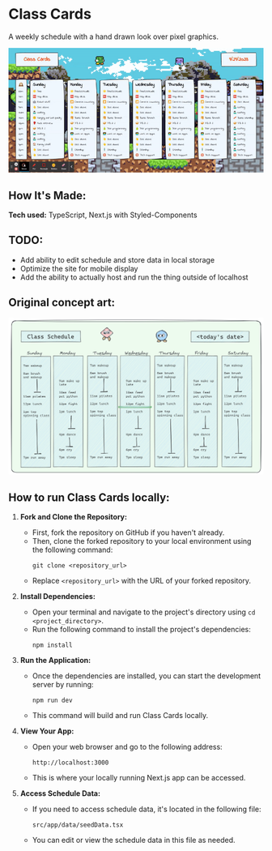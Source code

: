 # Class Cards
A weekly schedule with a hand drawn look over pixel graphics.

![Animated screenshot. Days of the week are separated into day cards segmented by hours.](public/images/animatedscreenshot.gif)

## How It's Made:

**Tech used:** TypeScript, Next.js with Styled-Components

## TODO:

- Add ability to edit schedule and store data in local storage
- Optimize the site for mobile display
- Add the ability to actually host and run the thing outside of localhost

## Original concept art:
![Simple whiteboard with muted colors. ](public/images/whiteboard.png)

## How to run Class Cards locally:

1. **Fork and Clone the Repository:**
   - First, fork the repository on GitHub if you haven't already.
   - Then, clone the forked repository to your local environment using the following command:
     ```
     git clone <repository_url>
     ```
   - Replace `<repository_url>` with the URL of your forked repository.

1. **Install Dependencies:**
   - Open your terminal and navigate to the project's directory using `cd <project_directory>`.
   - Run the following command to install the project's dependencies:
     ```
     npm install
     ```

1. **Run the Application:**
   - Once the dependencies are installed, you can start the development server by running:
     ```
     npm run dev
     ```
   - This command will build and run Class Cards locally.

1. **View Your App:**
   - Open your web browser and go to the following address:
     ```
     http://localhost:3000
     ```
   - This is where your locally running Next.js app can be accessed.

1. **Access Schedule Data:**
   - If you need to access schedule data, it's located in the following file:
     ```
     src/app/data/seedData.tsx
     ```
   - You can edit or view the schedule data in this file as needed.
